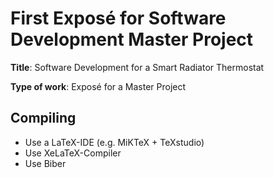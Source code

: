 # First Exposé for Software Development Master Project

**Title**: Software Development for a Smart Radiator Thermostat

**Type of work**: Exposé for a Master Project

## Compiling

- Use a LaTeX-IDE (e.g. MiKTeX + TeXstudio)
- Use XeLaTeX-Compiler
- Use Biber